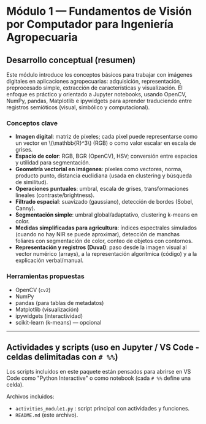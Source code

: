 
# Módulo 1 — Fundamentos de Visión por Computador para Ingeniería Agropecuaria

## Desarrollo conceptual (resumen)
Este módulo introduce los conceptos básicos para trabajar con imágenes digitales en aplicaciones agropecuarias: adquisición, representación, preprocesado simple, extracción de características y visualización. El enfoque es práctico y orientado a Jupyter notebooks, usando OpenCV, NumPy, pandas, Matplotlib e ipywidgets para aprender traduciendo entre registros semióticos (visual, simbólico y computacional).

### Conceptos clave
- **Imagen digital**: matriz de píxeles; cada píxel puede representarse como un vector en \\(\\mathbb{R}^3\\) (RGB) o como valor escalar en escala de grises.
- **Espacio de color**: RGB, BGR (OpenCV), HSV; conversión entre espacios y utilidad para segmentación.
- **Geometría vectorial en imágenes**: píxeles como vectores, norma, producto punto, distancia euclidiana (usada en clustering y búsqueda de similitud).
- **Operaciones puntuales**: umbral, escala de grises, transformaciones lineales (contraste/brightness).
- **Filtrado espacial**: suavizado (gaussiano), detección de bordes (Sobel, Canny).
- **Segmentación simple**: umbral global/adaptativo, clustering k-means en color.
- **Medidas simplificadas para agricultura**: índices espectrales simulados (cuando no hay NIR se puede aproximar), detección de manchas foliares con segmentación de color, conteo de objetos con contornos.
- **Representación y registros (Duval)**: paso desde la imagen visual al vector numérico (arrays), a la representación algorítmica (código) y a la explicación verbal/manual.

### Herramientas propuestas
- OpenCV (`cv2`)
- NumPy
- pandas (para tablas de metadatos)
- Matplotlib (visualización)
- ipywidgets (interactividad)
- scikit-learn (k-means) — opcional

---

## Actividades y scripts (uso en Jupyter / VS Code - celdas delimitadas con `# %%`)

Los scripts incluidos en este paquete están pensados para abrirse en VS Code como "Python Interactive" o como notebook (cada `# %%` define una celda).

Archivos incluidos:
- `activities_module1.py` : script principal con actividades y funciones.
- `README.md` (este archivo).
